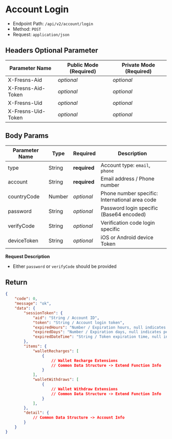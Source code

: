 # Account Login

- Endpoint Path: `/api/v2/account/login`
- Method: `POST`
- Request: `application/json`

## Headers Optional Parameter

| Parameter Name | Public Mode (Required) | Private Mode (Required) |
| --- | --- | --- |
| X-Fresns-Aid | *optional* | *optional* |
| X-Fresns-Aid-Token | *optional* | *optional* |
| X-Fresns-Uid | *optional* | *optional* |
| X-Fresns-Uid-Token | *optional* | *optional* |

## Body Params

| Parameter Name | Type | Required | Description |
| --- | --- | --- | --- |
| type | String | **required** | Account type: `email`, `phone` |
| account | String | **required** | Email address / Phone number |
| countryCode | Number | *optional* | Phone number specific: International area code |
| password | String | *optional* | Password login specific (Base64 encoded) |
| verifyCode | String | *optional* | Verification code login specific |
| deviceToken | String | *optional* | iOS or Android device Token |

**Request Description**

- Either `password` or `verifyCode` should be provided

## Return

```json
{
    "code": 0,
    "message": "ok",
    "data": {
        "sessionToken": {
            "aid": "String / Account ID",
            "token": "String / Account login token",
            "expiredHours": "Number / Expiration hours, null indicates permanent validity",
            "expiredDays": "Number / Expiration days, null indicates permanent validity",
            "expiredDateTime": "String / Token expiration time, null indicates permanent validity, format is Y-m-d H:i:s"
        },
        "items": {
            "walletRecharges": [
                {
                    // Wallet Recharge Extensions
                    // Common Data Structure -> Extend Function Info
                }
            ],
            "walletWithdraws": [
                {
                    // Wallet Withdraw Extensions
                    // Common Data Structure -> Extend Function Info
                }
            ],
        },
        "detail": {
            // Common Data Structure -> Account Info
        }
    }
}
```
